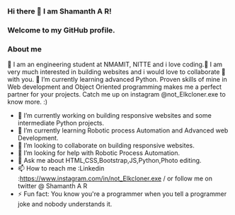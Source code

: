 ### Hi there 👋 I am Shamanth A R!

### Welcome to my GitHub profile.

### About me
🔭 I am an engineering student at NMAMIT, NITTE and i love coding.🌱 I am very much interested in building websites and i would love to collaborate 👯 with you.
🌱 I’m currently learning advanced Python. Proven skills of mine in Web development and Object Oriented programming makes me a perfect partner for your projects.
Catch me up on instagram @not_Elkcloner.exe to know more. :)

- 🔭 I’m currently working on building responsive websites and some intermediate Python projects.
- 🌱 I’m currently learning Robotic process Automation and Advanced web Development.
- 👯 I’m looking to collaborate on building responsive websites.
- 🤔 I’m looking for help with Robotic Process Automation.
- 💬 Ask me about HTML,CSS,Bootstrap,JS,Python,Photo editing.
- 📫 How to reach me :Linkedin :https://www.instagram.com/in/not_Elkcloner.exe / or follow me on twitter @ Shamanth A R
- ⚡ Fun fact: You know you're a programmer when you tell a programmer joke and nobody understands it.

